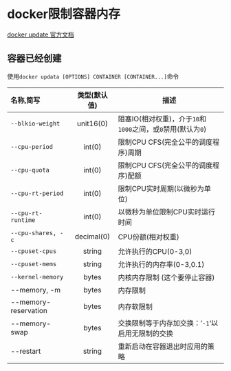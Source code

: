 # docker限制容器内存

[docker update 官方文档](https://docs.docker.com/engine/reference/commandline/update/)



## 容器已经创建

使用`docker updata [OPTIONS] CONTAINER [CONTAINER...]`命令

| 名称,简写            | 类型(默认值) | 描述                                                         |
| :----- | :----: | ------ |
| `--blkio-weight` | unit16(0) | 阻塞IO(相对权重)，介于`10`和`1000`之间，或`0`禁用(默认为`0`) |
| `--cpu-period`       | int(0) | 限制CPU CFS(完全公平的调度程序)周期 |
| `--cpu-quota` | int(0) | 限制CPU CFS(完全公平的调度程序)配额 |
| `--cpu-rt-period` | int(0) | 限制CPU实时周期(以微秒为单位) |
| `--cpu-rt-runtime` | int(0) | 以微秒为单位限制CPU实时运行时间 |
| `--cpu-shares, -c` | decimal(0) | CPU份额(相对权重) |
| `--cpuset-cpus` | string | 允许执行的CPU(0-3,0) |
| `--cpuset-mems` | string | 允许执行的内存率(0-3,0.1) |
| `--kernel-memory` | bytes | 内核内存限制 (这个要停止容器) |
| --memory, -m | bytes | 内存限制 |
| --memory-reservation | bytes | 内存软限制 |
| --memory-swap | bytes | 交换限制等于内存加交换：’`-1`‘以启用无限制的交换 |
| --restart | string | 重新启动在容器退出时应用的策略 |


